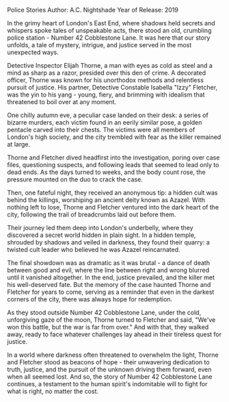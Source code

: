  Police Stories Author: A.C. Nightshade
   Year of Release: 2019

In the grimy heart of London's East End, where shadows held secrets and whispers spoke tales of unspeakable acts, there stood an old, crumbling police station - Number 42 Cobblestone Lane. It was here that our story unfolds, a tale of mystery, intrigue, and justice served in the most unexpected ways.

Detective Inspector Elijah Thorne, a man with eyes as cold as steel and a mind as sharp as a razor, presided over this den of crime. A decorated officer, Thorne was known for his unorthodox methods and relentless pursuit of justice. His partner, Detective Constable Isabella "Izzy" Fletcher, was the yin to his yang - young, fiery, and brimming with idealism that threatened to boil over at any moment.

One chilly autumn eve, a peculiar case landed on their desk: a series of bizarre murders, each victim found in an eerily similar pose, a golden pentacle carved into their chests. The victims were all members of London's high society, and the city trembled with fear as the killer remained at large.

Thorne and Fletcher dived headfirst into the investigation, poring over case files, questioning suspects, and following leads that seemed to lead only to dead ends. As the days turned to weeks, and the body count rose, the pressure mounted on the duo to crack the case.

Then, one fateful night, they received an anonymous tip: a hidden cult was behind the killings, worshiping an ancient deity known as Azazel. With nothing left to lose, Thorne and Fletcher ventured into the dark heart of the city, following the trail of breadcrumbs laid out before them.

Their journey led them deep into London's underbelly, where they discovered a secret world hidden in plain sight. In a hidden temple, shrouded by shadows and veiled in darkness, they found their quarry: a twisted cult leader who believed he was Azazel reincarnated.

The final showdown was as dramatic as it was brutal - a dance of death between good and evil, where the line between right and wrong blurred until it vanished altogether. In the end, justice prevailed, and the killer met his well-deserved fate. But the memory of the case haunted Thorne and Fletcher for years to come, serving as a reminder that even in the darkest corners of the city, there was always hope for redemption.

As they stood outside Number 42 Cobblestone Lane, under the cold, unforgiving gaze of the moon, Thorne turned to Fletcher and said, "We've won this battle, but the war is far from over." And with that, they walked away, ready to face whatever challenges lay ahead in their tireless quest for justice.

In a world where darkness often threatened to overwhelm the light, Thorne and Fletcher stood as beacons of hope - their unwavering dedication to truth, justice, and the pursuit of the unknown driving them forward, even when all seemed lost. And so, the story of Number 42 Cobblestone Lane continues, a testament to the human spirit's indomitable will to fight for what is right, no matter the cost.